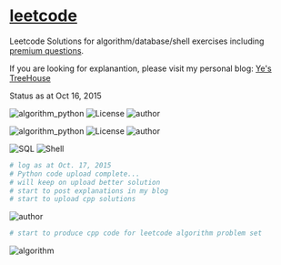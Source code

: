 # [leetcode](https://leetcode.com/)

Leetcode Solutions for algorithm/database/shell exercises including [premium questions](https://leetcode.com/book/).

If you are looking for explanantion, please visit my personal blog: [Ye's TreeHouse](http://yefangliang.com)

Status as at Oct 16, 2015

![algorithm_python](https://img.shields.io/badge/algorithm_Python-277%20%2F%20277%20-green.svg)
![License](https://img.shields.io/badge/license-MIT-blue.svg)
![author](https://img.shields.io/badge/author-tedye-blue.svg)

![algorithm_python](https://img.shields.io/badge/algorithm_CPP-0%20%2F%20277%20-green.svg)
![License](https://img.shields.io/badge/license-MIT-blue.svg)
![author](https://img.shields.io/badge/author-tedye-blue.svg)

![SQL](https://img.shields.io/badge/SQL-13%20%2F%2013%20-green.svg)
![Shell](https://img.shields.io/badge/Shell-4%20%2F%204%20-green.svg)

```python
# log as at Oct. 17, 2015
# Python code upload complete...
# will keep on upload better solution
# start to post explanations in my blog
# start to upload cpp solutions
```




![author](https://img.shields.io/badge/author-tedye-blue.svg)

```python
# start to produce cpp code for leetcode algorithm problem set
```
![algorithm](https://img.shields.io/badge/algorithm-0%20%2F%20277%20-green.svg)



